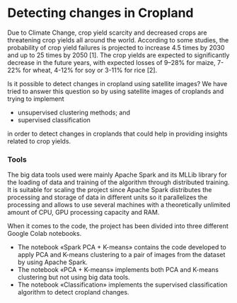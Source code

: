 # Detecting changes in Cropland
Due to Climate Change, crop yield scarcity and decreased crops are threatening crop yields all around the world. According to some studies, the probability of crop yield failures is projected to increase 4.5 times by 2030 and up to 25 times by 2050 [1]. The crop yields are expected to significantly decrease in the future years, with expected losses of 9–28% for maize, 7-22% for wheat, 4-12% for soy or 3-11% for rice [2]. 

Is it possible to detect changes in cropland using satellite images? We have tried to answer this question so by using satellite images of croplands and trying to implement

- unsupervised clustering methods; and 
- supervised classification 

in order to detect changes in croplands that could help in providing insights related to crop yields.

### Tools
The big data tools used were mainly Apache Spark and its MLLib library for the loading of data and training of the algorithm through distributed training. It is suitable for scaling the project since Apache Spark distributes the processing and storage of data in different units so it parallelizes the processing and allows to use several machines with a theoretically unlimited amount of CPU, GPU processing capacity and RAM.

When it comes to the code, the project has been divided into three different Google Colab notebooks.

- The notebook «Spark PCA + K-means» contains the code developed to apply PCA and K-means clustering to a pair of images from the dataset by using Apache Spark.  
- The notebook «PCA + K-means» implements both PCA and K-means clustering but not using big data tools.  
- The notebook «Classification» implements the supervised classification algorithm to detect cropland changes.  
